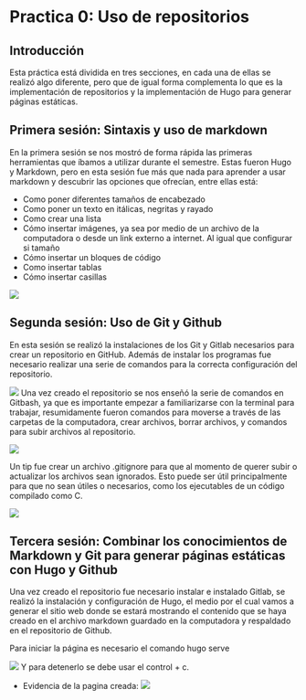 # Practica 0: Uso de repositorios

## **Introducción**

Esta práctica está dividida en tres secciones, en cada una de ellas se realizó algo diferente, pero que de igual forma complementa lo que es la implementación de repositorios y la implementación de Hugo para generar páginas estáticas.

## **Primera sesión: Sintaxis y uso de markdown**

En la primera sesión se nos mostró de forma rápida las primeras herramientas que íbamos a utilizar durante el semestre. Estas fueron Hugo y Markdown, pero en esta sesión fue más que nada para aprender a usar markdown y descubrir las opciones que ofrecían, entre ellas está:

* Como poner diferentes tamaños de encabezado
* Como poner un texto en itálicas, negritas y rayado
* Como crear una lista
* Cómo insertar imágenes, ya sea por medio de un archivo de la computadora o desde un link externo a internet. Al igual que configurar si tamaño
* Cómo insertar un bloques de código
* Como insertar tablas
* Cómo insertar casillas

![](/images/Practica0/image1.png )

## **Segunda sesión: Uso de Git y Github**

En esta sesión se realizó la instalaciones de los Git y Gitlab necesarios para crear un repositorio en GitHub. Además de instalar los programas fue necesario realizar una serie de comandos para la correcta configuración del repositorio.

![](/images/Practica0/image2.png )
Una vez creado el repositorio se nos enseñó la serie de comandos en Gitbash, ya que es importante empezar a familiarizarse con la terminal para trabajar, resumidamente fueron comandos para moverse a través de las carpetas de la computadora, crear archivos, borrar archivos, y comandos para subir archivos al repositorio.

![](/images/Practica0/image3.png )

Un tip fue crear un archivo .gitignore para que al momento de querer subir o actualizar los archivos sean ignorados. Esto puede ser útil principalmente para que no sean útiles o necesarios, como los ejecutables de un código compilado como C.

![](/images/Practica0/image4.png )

## **Tercera sesión: Combinar los conocimientos de Markdown y Git para generar páginas estáticas con Hugo y Github**

Una vez creado el repositorio fue necesario instalar e instalado Gitlab, se realizó la instalación y configuración de Hugo, el medio por el cual vamos a generar el sitio web donde se estará mostrando el contenido que se haya creado en el archivo markdown guardado en la computadora y respaldado en el repositorio de Github.

Para iniciar la página es necesario el comando hugo serve

![](/images/Practica0/image5.png )
Y para detenerlo se debe usar el control + c.

- Evidencia de la pagina creada:
![](/images/Practica0/image6.png )